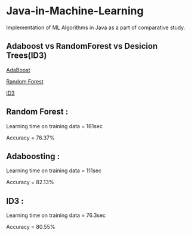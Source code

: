 # Java-in-Machine-Learning 
Implementation of ML Algorithms in Java as a part of comparative study.
  
## Adaboost vs RandomForest vs Desicion Trees(ID3)
[AdaBoost](https://en.wikipedia.org/wiki/AdaBoost) 

[Random Forest](https://en.wikipedia.org/wiki/Random_forest)
 
[ID3](https://en.wikipedia.org/wiki/ID3_algorithm)

## Random Forest : 

Learning time on training data = 161sec

Accuracy = 76.37%

## Adaboosting :

Learning time on training data = 111sec
 
Accuracy = 82.13%
 
## ID3 :  
  
Learning time on training data = 76.3sec

Accuracy = 80.55%

